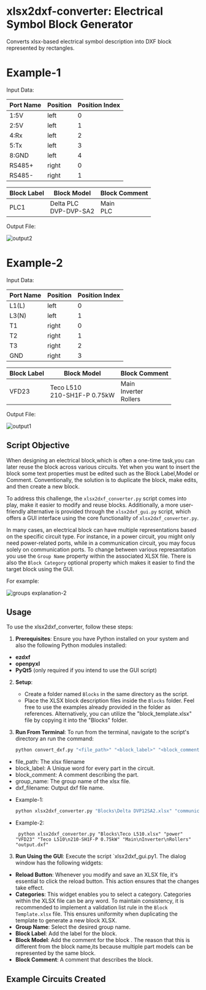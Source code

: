 
# xlsx2dxf-converter: Electrical Symbol Block Generator

Converts xlsx-based electrical symbol description into DXF block represented by rectangles.

# Example-1
Input Data:


| Port Name    | Position       | Position Index|
|--------------|----------------|----------------|
| 1:5V             | left |0|
| 2:5V             | left |1|
| 4:Rx             | left |2|
| 5:Tx             | left |3|
| 8:GND            | left |4|
| RS485+       | right          |0|
| RS485-       | right          |1|

| Block Label  | Block Model  |Block Comment|
|--------------|----------------|----------------|
| PLC1          |   Delta PLC <br> DVP-DVP-SA2  |Main <br> PLC|

Output File:

![output2](https://github.com/aimilios/xlsx2dxf-converter/assets/7573375/cea1aa15-9783-4fdf-a38c-4e416ae01098)

# Example-2
Input Data:

| Port Name    | Position       | Position Index|
|--------------|----------------|----------------|
| L1(L)             | left |0|
| L3(N)            | left |1|
| T1             | right |0|
| T2             | right |1|
| T3            | right |2|
| GND       | right          |3|

| Block Label  | Block Model  |Block Comment|
|--------------|----------------|----------------|
| VFD23          |   Teco L510 <br> 210-SH1F-P 0.75kW  |Main <br> Inverter <br> Rollers|

Output File:

![output1](https://github.com/aimilios/xlsx2dxf-converter/assets/7573375/4ca67ad9-fa87-4906-8ba4-77081c7e6960)


## Script Objective
When designing an electrical block,which is often a one-time task,you can later reuse the block across various circuits. Yet when you want to insert the block some text properties must be edited such as the Block Label,Model or Comment. Conventionally, the solution is to duplicate the block, make edits, and then create a new block.

To address this challenge, the `xlsx2dxf_converter.py` script comes into play, make it easier to modify and reuse blocks. Additionally, a more user-friendly alternative is provided through the `xlsx2dxf_gui.py` script, which offers a GUI interface using the core functionality of `xlsx2dxf_converter.py`.

In many cases, an electrical block can have multiple representations based on the specific circuit type. For instance, in a power circuit, you might only need power-related ports, while in a communication circuit, you may focus solely on communication ports. To change between various represantation you use the `Group Name` property within the associated XLSX file. There is also the `Block Category` optional property which makes it easier to find the target block using the GUI.

For example:

![groups explanation-2](https://github.com/aimilios/xlsx2dxf-converter/assets/7573375/b378f47f-7bfe-4a5a-8762-f868916f0937)




## Usage

To use the xlsx2dxf_converter, follow these steps:

1. **Prerequisites**: Ensure you have Python installed on your system and also the following Python modules installed:

- **ezdxf**
- **openpyxl**
- **PyQt5** (only required if you intend to use the GUI script)

2. **Setup**:
   - Create a folder named `Blocks` in the same directory as the script.
   - Place the XLSX block description files inside the `Blocks` folder. Feel free to use the examples already provided in the folder as references. Alternatively, you can utilize the "block_template.xlsx" file by copying it into the "Blocks" folder.


3. **Run From Terminal**:
To run from the terminal, navigate to the script's directory an run the command:

   ```bash
   python convert_dxf.py "<file_path>" "<block_label>" "<block_comment>" "<group_name>" <dxf_filename>
   ```
* file_path: The xlsx filename 
* block_label: A Unique word for every part in the circuit.
* block_comment: A comment describing the part.
* group_name: The group name of the xlsx file.
* dxf_filename: Output dxf file name.

- Example-1:
   ```bash
   python xlsx2dxf_converter.py "Blocks\Delta DVP12SA2.xlsx" "communication_all" "PLC1" "Delta PLC\nDVP-DVP-SA2" "Main\nPLC" "output2.dxf"
   ```
   
- Example-2:
   ```
    python xlsx2dxf_converter.py "Blocks\Teco L510.xlsx" "power" "VFD23" "Teco L510\n210-SH1F-P 0.75kW" "Main\nInverter\nRollers" "output.dxf"
   ```
3. **Run Using the GUI**:
    Execute the script `xlsx2dxf_gui.py1. The dialog window has the following widgets:
- **Reload Button**: Whenever you modify and save an XLSX file, it's essential to click the reload button. This action ensures that the changes take effect.
- **Categories**: This widget enables you to select a category. Categories within the XLSX file can be any word. To maintain consistency, it is recommended to implement a validation list rule in the `Block Template.xlsx` file. This ensures uniformity when duplicating the template to generate a new block XLSX.
- **Group Name**: Select the desired group name.
- **Block Label**: Add the label for the block.
- **Block Model**: Add the comment for the block . The reason that this is different from the block name,its because multiple part models can be represented by the same block.
- **Block Comment**: A comment that describes the block.
 

## Example Circuits Created






